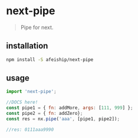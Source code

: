 # next-pipe
> Pipe for next.

## installation
```bash
npm install -S afeiship/next-pipe
```

## usage
```js
import 'next-pipe';

//DOCS here!
const pipe1 = { fn: addMore, args: [111, 999] };
const pipe2 = { fn: addZero};
const res = nx.pipe('aaa', [pipe1, pipe2]);

//res: 0111aaa9990
```
